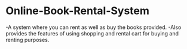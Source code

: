 # Online-Book-Rental-System

-A system where you can rent as well as buy the books provided.
-Also provides the features of using shopping and rental cart for buying and renting purposes.
